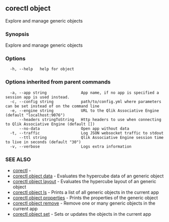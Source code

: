 ## corectl object

Explore and manage generic objects

### Synopsis

Explore and manage generic objects

### Options

```
  -h, --help   help for object
```

### Options inherited from parent commands

```
  -a, --app string               App name, if no app is specified a session app is used instead.
  -c, --config string            path/to/config.yml where parameters can be set instead of on the command line
  -e, --engine string            URL to the Qlik Associative Engine (default "localhost:9076")
      --headers stringToString   Http headers to use when connecting to Qlik Associative Engine (default [])
      --no-data                  Open app without data
  -t, --traffic                  Log JSON websocket traffic to stdout
      --ttl string               Qlik Associative Engine session time to live in seconds (default "30")
  -v, --verbose                  Logs extra information
```

### SEE ALSO

* [corectl](corectl.md)	 - 
* [corectl object data](corectl_object_data.md)	 - Evaluates the hypercube data of an generic object
* [corectl object layout](corectl_object_layout.md)	 - Evaluates the hypercube layout of an generic object
* [corectl object ls](corectl_object_ls.md)	 - Prints a list of all generic objects in the current app
* [corectl object properties](corectl_object_properties.md)	 - Prints the properties of the generic object
* [corectl object remove](corectl_object_remove.md)	 - Remove one or many generic objects in the current app
* [corectl object set](corectl_object_set.md)	 - Sets or updates the objects in the current app

